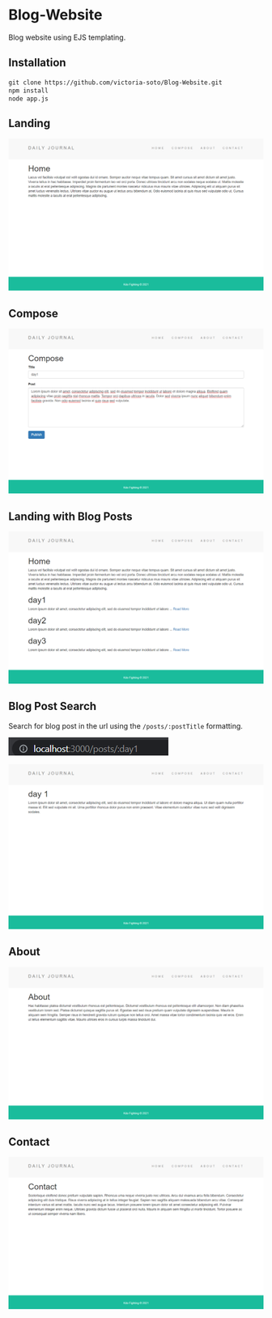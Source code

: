 # Blog-Website
Blog website using EJS templating.

## Installation
```
git clone https://github.com/victoria-soto/Blog-Website.git
npm install
node app.js
```

## Landing
<img src="/docs/landing.png"><br>

## Compose
<img src="/docs/compose.png"></br>

## Landing with Blog Posts
<img src="/docs/landingPosts.png"></br>

## Blog Post Search
Search for blog post in the url using the `/posts/:postTitle` formatting. 

<img src="/docs/searchPost.png"></br>

<img src="/docs/foundPost.png"></br>

## About
<img src="/docs/about.png"></br>

## Contact
<img src="/docs/contact.png"></br>
